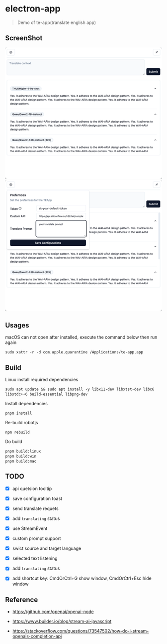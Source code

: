 # electron-app

> Demo of te-app(translate english app)


## ScreenShot
![ss-1](./screenshot/image-1.png)
![ss-2](./screenshot/image-2.png)


## Usages

macOS can not open after installed, execute the command below then run again

```shell
sudo xattr -r -d com.apple.quarantine /Applications/te-app.app
```


## Build

Linux install required dependencies

```shell
sudo apt update && sudo apt install -y libx11-dev libxtst-dev libc6 libstdc++6 build-essential libpng-dev
```

Install dependencies

```shell
pnpm install
```

Re-build robotjs

```shell
npm rebuild
```

Do build

```shell
pnpm build:linux
pnpm build:win
pnpm build:mac
```


## TODO
- [x] api quetsion tooltip
- [x] save configuration toast
- [x] send translate requets
- [x] add `translating` status
- [x] use StreamEvent
- [x] custom prompt support
- [x] swict source and target language
- [x] selected text listening
- [x] add `translating` status
- [x] add shortcut key: CmdOrCtrl+G show window, CmdOrCtrl+Esc hide window


## Reference

- https://github.com/openai/openai-node

- https://www.builder.io/blog/stream-ai-javascript

- https://stackoverflow.com/questions/73547502/how-do-i-stream-openais-completion-api